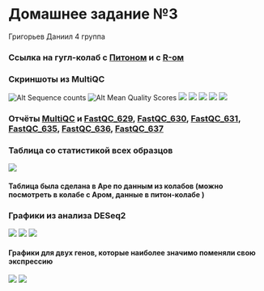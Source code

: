 # Домашнее задание №3
Григорьев Даниил 4 группа
### Ссылка на гугл-колаб с [Питоном](https://colab.research.google.com/drive/1oedtP8Q--ZXmKRONEs9SgGXBzyZ5gNOJ?usp=sharing) и с [R-ом](https://colab.research.google.com/drive/10iJhGlhQq-J0sfvddhuO5TjoOIWinrX7?usp=sharing)

### Скриншоты из MultiQC 
![Alt Sequence counts](https://github.com/dannygrig/hse21_hw3/blob/main/images/fastqc_sequence_counts_plot%20(1).png)
![Alt Mean Quality Scores](https://github.com/dannygrig/hse21_hw3/blob/main/images/fastqc_per_base_sequence_quality_plot%20(1).png)
![](https://github.com/dannygrig/hse21_hw3/blob/main/images/fastqc_per_sequence_quality_scores_plot.png)
![](https://github.com/dannygrig/hse21_hw3/blob/main/images/fastqc_per_sequence_gc_content_plot.png)
![](https://github.com/dannygrig/hse21_hw3/blob/main/images/fastqc_per_base_n_content_plot.png)
![](https://github.com/dannygrig/hse21_hw3/blob/main/images/fastqc_sequence_duplication_levels_plot.png)
![](https://github.com/dannygrig/hse21_hw3/blob/main/images/fastqc-status-check-heatmap.png)
### Отчёты [MultiQC](https://github.com/dannygrig/hse21_hw3/blob/main/images/multiqc_report.html) и [FastQC_629](https://github.com/dannygrig/hse21_hw3/blob/main/images/SRR3414629_1_fastqc.html), [FastQC_630](https://github.com/dannygrig/hse21_hw3/blob/main/images/SRR3414630_1_fastqc.html), [FastQC_631](https://github.com/dannygrig/hse21_hw3/blob/main/images/SRR3414631_1_fastqc.html), [FastQC_635](https://github.com/dannygrig/hse21_hw3/blob/main/images/SRR3414635_1_fastqc.html), [FastQC_636](https://github.com/dannygrig/hse21_hw3/blob/main/images/SRR3414636_1_fastqc.html), [FastQC_637](https://github.com/dannygrig/hse21_hw3/blob/main/images/SRR3414637_1_fastqc.html)
### Таблица со статистикой всех образцов
![](https://github.com/dannygrig/hse21_hw3/blob/main/images/allstats.png)
#### Таблица была сделана в Аре по данным из колабов (можно посмотреть в колабе с Аром, данные в питон-колабе )
### Графики из анализа DESeq2
![](https://github.com/dannygrig/hse21_hw3/blob/main/images/plotMA.png)
![](https://github.com/dannygrig/hse21_hw3/blob/main/images/pheat_map.png)
![](https://github.com/dannygrig/hse21_hw3/blob/main/images/pheatmap.png)
#### Графики для двух генов, которые наиболее значимо поменяли свою экспрессию
![](https://github.com/dannygrig/hse21_hw3/blob/main/images/normalized_counts_1.png)
![](https://github.com/dannygrig/hse21_hw3/blob/main/images/normalized_counts_2.png)
